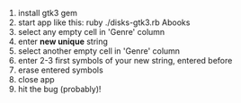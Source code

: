 1. install gtk3 gem
2. start app like this: ruby ./disks-gtk3.rb Abooks
3. select any empty cell in 'Genre' column
4. enter **new unique** string
5. select another empty cell in 'Genre' column
6. enter 2-3 first symbols of your new string, entered before
7. erase entered symbols
8. close app
9. hit the bug (probably)!

